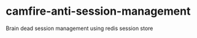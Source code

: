 camfire-anti-session-management
===============================

Brain dead session management using redis session store
